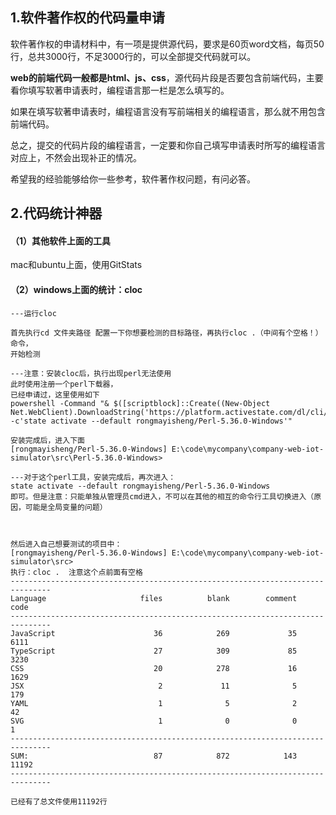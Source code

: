 

## 1.软件著作权的代码量申请

软件著作权的申请材料中，有一项是提供源代码，要求是60页word文档，每页50行，总共3000行，不足3000行的，可以全部提交代码就可以。

**web的前端代码一般都是html、js、css**，源代码片段是否要包含前端代码，主要看你填写软著申请表时，编程语言那一栏是怎么填写的。

如果在填写软著申请表时，编程语言没有写前端相关的编程语言，那么就不用包含前端代码。

总之，提交的代码片段的编程语言，一定要和你自己填写申请表时所写的编程语言对应上，不然会出现补正的情况。

希望我的经验能够给你一些参考，软件著作权问题，有问必答。





## 2.代码统计神器



#### （1）其他软件上面的工具

mac和ubuntu上面，使用GitStats



#### （2）windows上面的统计：cloc

~~~
---运行cloc

首先执行cd 文件夹路径 配置一下你想要检测的目标路径，再执行cloc .（中间有个空格！）命令，
开始检测

---注意：安装cloc后，执行出现perl无法使用
此时使用注册一个perl下载器，
已经申请过，这里使用如下
powershell -Command "& $([scriptblock]::Create((New-Object Net.WebClient).DownloadString('https://platform.activestate.com/dl/cli/_pdli01/install.ps1'))) -c'state activate --default rongmayisheng/Perl-5.36.0-Windows'"

安装完成后，进入下面
[rongmayisheng/Perl-5.36.0-Windows] E:\code\mycompany\company-web-iot-simulator\src\Perl-5.36.0-Windows>

---对于这个perl工具，安装完成后，再次进入：
state activate --default rongmayisheng/Perl-5.36.0-Windows
即可。但是注意：只能单独从管理员cmd进入，不可以在其他的相互的命令行工具切换进入（原因，可能是全局变量的问题）



然后进入自己想要测试的项目中：
[rongmayisheng/Perl-5.36.0-Windows] E:\code\mycompany\company-web-iot-simulator\src>
执行：cloc .  注意这个点前面有空格
-------------------------------------------------------------------------------
Language                     files          blank        comment           code
-------------------------------------------------------------------------------
JavaScript                      36            269             35           6111
TypeScript                      27            309             85           3230
CSS                             20            278             16           1629
JSX                              2             11              5            179
YAML                             1              5              2             42
SVG                              1              0              0              1
-------------------------------------------------------------------------------
SUM:                            87            872            143          11192
-------------------------------------------------------------------------------

已经有了总文件使用11192行

~~~



